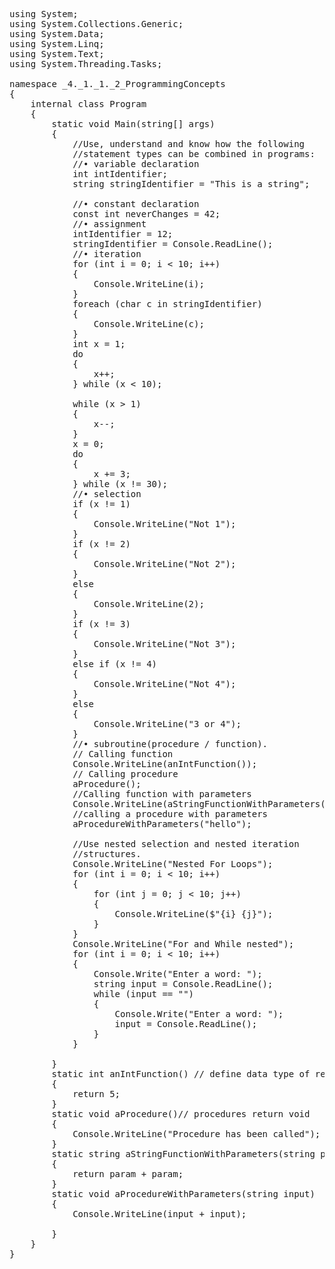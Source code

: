 <pre lang=c#>
using System;
using System.Collections.Generic;
using System.Data;
using System.Linq;
using System.Text;
using System.Threading.Tasks;

namespace _4._1._1._2_ProgrammingConcepts
{
    internal class Program
    {
        static void Main(string[] args)
        {
            //Use, understand and know how the following
            //statement types can be combined in programs:
            //• variable declaration
            int intIdentifier;
            string stringIdentifier = "This is a string";

            //• constant declaration
            const int neverChanges = 42;
            //• assignment
            intIdentifier = 12;
            stringIdentifier = Console.ReadLine();
            //• iteration
            for (int i = 0; i < 10; i++)
            {
                Console.WriteLine(i);
            }
            foreach (char c in stringIdentifier)
            {
                Console.WriteLine(c);
            }
            int x = 1;
            do
            {
                x++;
            } while (x < 10);

            while (x > 1)
            {
                x--;
            }
            x = 0;
            do
            {
                x += 3;
            } while (x != 30);
            //• selection
            if (x != 1)
            {
                Console.WriteLine("Not 1");
            }
            if (x != 2)
            {
                Console.WriteLine("Not 2");
            }
            else
            {
                Console.WriteLine(2);
            }
            if (x != 3)
            {
                Console.WriteLine("Not 3");
            }
            else if (x != 4)
            {
                Console.WriteLine("Not 4");
            }
            else
            {
                Console.WriteLine("3 or 4");
            }
            //• subroutine(procedure / function).
            // Calling function
            Console.WriteLine(anIntFunction());
            // Calling procedure
            aProcedure();
            //Calling function with parameters
            Console.WriteLine(aStringFunctionWithParameters("hello"));
            //calling a procedure with parameters
            aProcedureWithParameters("hello");

            //Use nested selection and nested iteration
            //structures.
            Console.WriteLine("Nested For Loops");
            for (int i = 0; i < 10; i++)
            {
                for (int j = 0; j < 10; j++)
                {
                    Console.WriteLine($"{i} {j}");
                }
            }
            Console.WriteLine("For and While nested");
            for (int i = 0; i < 10; i++)
            {
                Console.Write("Enter a word: ");
                string input = Console.ReadLine();
                while (input == "")
                {
                    Console.Write("Enter a word: ");
                    input = Console.ReadLine();
                }
            }

        }
        static int anIntFunction() // define data type of return
        {
            return 5;
        }
        static void aProcedure()// procedures return void
        {
            Console.WriteLine("Procedure has been called");
        }
        static string aStringFunctionWithParameters(string param)
        {
            return param + param;
        }
        static void aProcedureWithParameters(string input)
        {
            Console.WriteLine(input + input);

        }
    }
}
            </pre>
